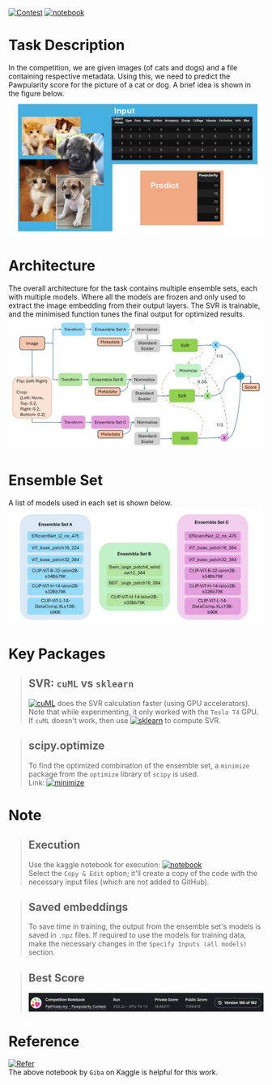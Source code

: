 [![Contest](https://img.shields.io/badge/contest-Pawpularity-brightgreen?logo=kaggle
)](https://www.kaggle.com/competitions/petfinder-pawpularity-score)
[![notebook](https://img.shields.io/badge/-Notebook-lightblue?logo=kaggle
)](https://www.kaggle.com/code/snehitchunarkar/ensembleset-svr-for-pawpularityscore)

# Task Description
In the competition, we are given images (of cats and dogs) and a file containing respective metadata. Using this, we need to predict the Pawpularity score for the picture of a cat or dog. A brief idea is shown in the figure below. \
![Task](Images/Task_description.jpg)

# Architecture
The overall architecture for the task contains multiple ensemble sets, each with multiple models. Where all the models are frozen and only used to extract the image embedding from their output layers. The SVR is trainable, and the minimised function tunes the final output for optimized results. \
![Architecture](Images/architecture.jpg)

# Ensemble Set
A list of models used in each set is shown below.
![Ensemble_Set](Images/Ensemble_set.jpg)


# Key Packages
>## SVR: ```cuML``` vs ```sklearn```
>[![cuML](https://img.shields.io/badge/cuML-purple?logo=Rapids
)](https://docs.rapids.ai/api/cuml/stable/api/) does the SVR calculation faster (using GPU accelerators). Note that while experimenting, it only worked with the ```Tesla T4``` GPU.
>If ```cuML``` doesn't work, then use [![sklearn](https://img.shields.io/badge/sklearn-white?logo=scikit%20learn
)](https://scikit-learn.org/1.5/modules/generated/sklearn.svm.SVR.html) to compute SVR.

>## scipy.optimize
>To find the optimized combination of the ensemble set, a ```minimize``` package from the ```optimize``` library of ```scipy``` is used.\
>Link: [![minimize](https://img.shields.io/badge/scipy-optimize-yellow?logo=scipy
)](https://docs.scipy.org/doc/scipy/reference/optimize.minimize-neldermead.html)


# Note
>## Execution
>Use the kaggle notebook for execution: [![notebook](https://img.shields.io/badge/-Notebook-lightblue?logo=kaggle
)](https://www.kaggle.com/code/snehitchunarkar/ensembleset-svr-for-pawpularityscore) \
>Select the ```Copy & Edit``` option; it'll create a copy of the code with the necessary input files (which are not added to GitHub).

>## Saved embeddings
>To save time in training, the output from the ensemble set's models is saved in  ```.npz``` files. If required to use the models for training data, make the necessary changes in the ```Specify Inputs (all models)``` section.

>## Best Score
>![Score](Images/Pawpularity5_V180.PNG)

# Reference
[![Refer](https://img.shields.io/badge/Reference-Notebook-white?logo=kaggle
)](https://www.kaggle.com/code/titericz/imagenet-embeddings-rapids-svr-finetuned-models) \
The above notebook by ```Giba``` on Kaggle is helpful for this work.
